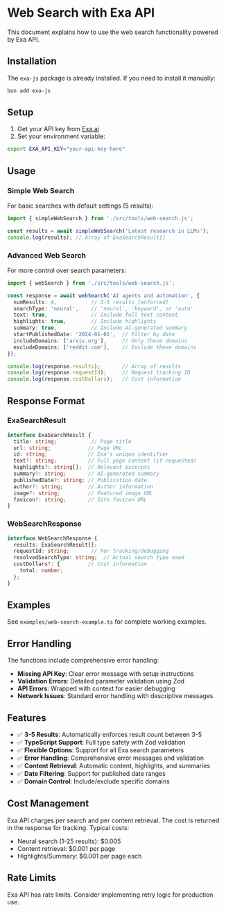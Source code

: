 # Web Search with Exa API

This document explains how to use the web search functionality powered by Exa API.

## Installation

The `exa-js` package is already installed. If you need to install it manually:

```bash
bun add exa-js
```

## Setup

1. Get your API key from [Exa.ai](https://exa.ai)
2. Set your environment variable:

```bash
export EXA_API_KEY="your-api-key-here"
```

## Usage

### Simple Web Search

For basic searches with default settings (5 results):

```typescript
import { simpleWebSearch } from './src/tools/web-search.js';

const results = await simpleWebSearch('Latest research in LLMs');
console.log(results); // Array of ExaSearchResult[]
```

### Advanced Web Search

For more control over search parameters:

```typescript
import { webSearch } from './src/tools/web-search.js';

const response = await webSearch('AI agents and automation', {
  numResults: 4,           // 3-5 results (enforced)
  searchType: 'neural',    // 'neural', 'keyword', or 'auto'
  text: true,              // Include full text content
  highlights: true,        // Include highlights
  summary: true,           // Include AI-generated summary
  startPublishedDate: '2024-01-01',  // Filter by date
  includeDomains: ['arxiv.org'],     // Only these domains
  excludeDomains: ['reddit.com'],    // Exclude these domains
});

console.log(response.results);       // Array of results
console.log(response.requestId);     // Request tracking ID
console.log(response.costDollars);   // Cost information
```

## Response Format

### ExaSearchResult

```typescript
interface ExaSearchResult {
  title: string;           // Page title
  url: string;            // Page URL
  id: string;             // Exa's unique identifier
  text?: string;          // Full page content (if requested)
  highlights?: string[];  // Relevant excerpts
  summary?: string;       // AI-generated summary
  publishedDate?: string; // Publication date
  author?: string;        // Author information
  image?: string;         // Featured image URL
  favicon?: string;       // Site favicon URL
}
```

### WebSearchResponse

```typescript
interface WebSearchResponse {
  results: ExaSearchResult[];
  requestId: string;       // For tracking/debugging
  resolvedSearchType: string;  // Actual search type used
  costDollars?: {         // Cost information
    total: number;
  };
}
```

## Examples

See `examples/web-search-example.ts` for complete working examples.

## Error Handling

The functions include comprehensive error handling:

- **Missing API Key**: Clear error message with setup instructions
- **Validation Errors**: Detailed parameter validation using Zod
- **API Errors**: Wrapped with context for easier debugging
- **Network Issues**: Standard error handling with descriptive messages

## Features

- ✅ **3-5 Results**: Automatically enforces result count between 3-5
- ✅ **TypeScript Support**: Full type safety with Zod validation
- ✅ **Flexible Options**: Support for all Exa search parameters
- ✅ **Error Handling**: Comprehensive error messages and validation
- ✅ **Content Retrieval**: Automatic content, highlights, and summaries
- ✅ **Date Filtering**: Support for published date ranges
- ✅ **Domain Control**: Include/exclude specific domains

## Cost Management

Exa API charges per search and per content retrieval. The cost is returned in the response for tracking. Typical costs:

- Neural search (1-25 results): $0.005
- Content retrieval: $0.001 per page
- Highlights/Summary: $0.001 per page each

## Rate Limits

Exa API has rate limits. Consider implementing retry logic for production use.

